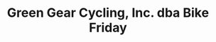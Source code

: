 ---
title: "Green Gear Cycling, Inc. dba Bike Friday"
url: /eugene/green-gear-cycling-inc-dba-bike-friday/
shop: Fahrrad
---
